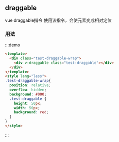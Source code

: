 ## draggable

vue draggable指令
使用该指令，会使元素变成相对定位

### 用法

:::demo

```html
<template>
  <div class="test-draggable-wrap">
    <div v-draggable class="test-draggable"></div>
  </div>
</template>
<style lang="less">
.test-draggable-wrap{
  position: relative;
  overflow: hidden;
  background: #000;
  .test-draggable {
    height: 50px;
    width: 50px;
    background: red;
  }
}
</style>
```

:::
